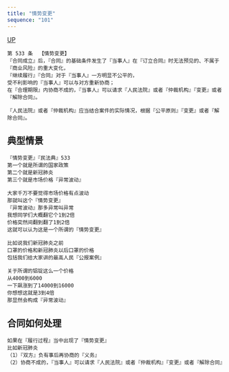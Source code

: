 ```yaml
---
title: "情势变更"
sequence: "101"
---
```


[UP](/law/civil-law-index.html)

```text
第 533 条  【情势变更】
『合同成立』后，『合同』的基础条件发生了『当事人』在『订立合同』时无法预见的、不属于『商业风险』的重大变化，
『继续履行』『合同』对于『当事人』一方明显不公平的，
受不利影响的『当事人』可以与对方重新协商；
在『合理期限』内协商不成的，『当事人』可以请求『人民法院』或者『仲裁机构』『变更』或者『解除合同』。

『人民法院』或者『仲裁机构』应当结合案件的实际情况，根据『公平原则』『变更』或者『解除合同』。
```

## 典型情景

```text
『情势变更』『民法典』533
第一个就是所谓的国家政策
第二个就是新冠肺炎
第三个就是市场价格『异常波动』
```

```text
大家千万不要觉得市场价格有点波动
那就叫这个『情势变更』
『异常波动』那多异常叫异常
我想同学们大概翻它个1到2倍
价格突然间翻到翻了1到2倍
这就可以认为这是一个所谓的『情势变更』

比如说我们新冠肺炎之前
口罩的价格和新冠肺炎以后口罩的价格
包括我们给大家讲的最高人民『公报案例』

关于所谓的铝锭这么一个价格
从4000到6000
一下飙涨到了14000到16000
你想想这就是3到4倍
那显然会构成『异常波动』
```

## 合同如何处理

```text
如果在『履行过程』当中出现了『情势变更』
比如新冠肺炎
（1）『双方』负有事后再协商的『义务』
（2）协商不成的，『当事人』可以请求『人民法院』或者『仲裁机构』『变更』或者『解除合同』
```